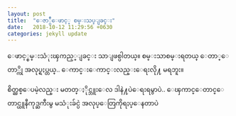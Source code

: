 ```yaml
---
layout: post
title:  "ေဇာ္ဂ်ီေဖာင့္ စမ္းသပ္ျခင္း"
date:   2018-10-12 11:29:56 +0630
categories: jekyll update
---
```

ေဖာင့္စမ္းသံုးၾကည့္ျခင္း သာျဖစ္ပါတယ္။ စမ္းသာစမ္းရတယ္ ေတာ္ေတာ္ကို အလုပ္ရႈပ္တယ္.. ေကာင္းေကာင္းလည္းေရးလို႔ မရဘူး။

စိတ္ညစ္ေပမဲ့လည္း မတတ္ႏိုင္ဘူးေလ ဒါနဲ႔ပဲေရးရမွာပဲ.. ေၾကာင္ေတာင္ေတာင္ယူနီကုဒ္ႀကီးမွ မသံုးခ်င္ပဲ အလုပ္ေတြကိုရႈပ္ေနတာပဲ
